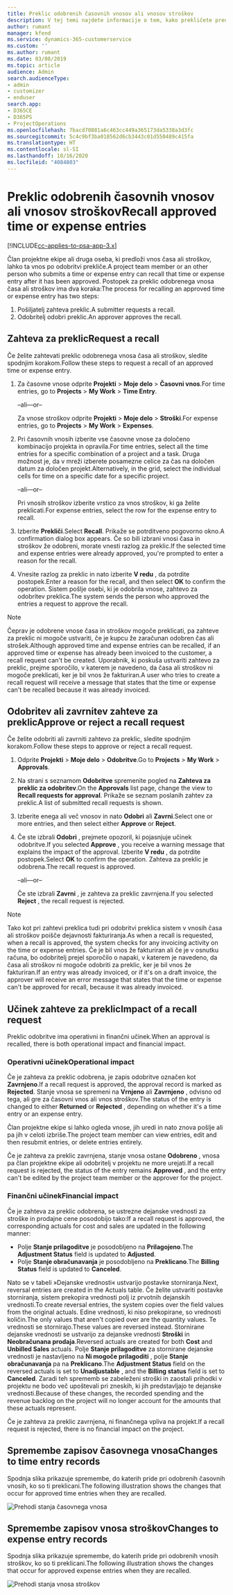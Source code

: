 ```yaml
---
title: Preklic odobrenih časovnih vnosov ali vnosov stroškov
description: V tej temi najdete informacije o tem, kako prekličete predhodno potrjen čas ali transakcijo stroškov.
author: rumant
manager: kfend
ms.service: dynamics-365-customerservice
ms.custom: ''
ms.author: rumant
ms.date: 03/08/2019
ms.topic: article
audience: Admin
search.audienceType:
- admin
- customizer
- enduser
search.app:
- D365CE
- D365PS
- ProjectOperations
ms.openlocfilehash: 7bacd70881a6c463cc449a365173da5338a3d3fc
ms.sourcegitcommit: 5c4c9bf3ba018562d6cb3443c01d550489c415fa
ms.translationtype: HT
ms.contentlocale: sl-SI
ms.lasthandoff: 10/16/2020
ms.locfileid: "4084803"
---
```

# <a name="recall-approved-time-or-expense-entries"></a><span data-ttu-id="e9d3d-103">Preklic odobrenih časovnih vnosov ali vnosov stroškov</span><span class="sxs-lookup"><span data-stu-id="e9d3d-103">Recall approved time or expense entries</span></span>

[!INCLUDE[cc-applies-to-psa-app-3.x](../includes/cc-applies-to-psa-app-3x.md)]

<span data-ttu-id="e9d3d-104">Član projektne ekipe ali druga oseba, ki predloži vnos časa ali stroškov, lahko ta vnos po odobritvi prekliče.</span><span class="sxs-lookup"><span data-stu-id="e9d3d-104">A project team member or an other person who submits a time or expense entry can recall that time or expense entry after it has been approved.</span></span> <span data-ttu-id="e9d3d-105">Postopek za preklic odobrenega vnosa časa ali stroškov ima dva koraka:</span><span class="sxs-lookup"><span data-stu-id="e9d3d-105">The process for recalling an approved time or expense entry has two steps:</span></span>

1. <span data-ttu-id="e9d3d-106">Pošiljatelj zahteva preklic.</span><span class="sxs-lookup"><span data-stu-id="e9d3d-106">A submitter requests a recall.</span></span>
2. <span data-ttu-id="e9d3d-107">Odobritelj odobri preklic.</span><span class="sxs-lookup"><span data-stu-id="e9d3d-107">An approver approves the recall.</span></span>

## <a name="request-a-recall"></a><span data-ttu-id="e9d3d-108">Zahteva za preklic</span><span class="sxs-lookup"><span data-stu-id="e9d3d-108">Request a recall</span></span>

<span data-ttu-id="e9d3d-109">Če želite zahtevati preklic odobrenega vnosa časa ali stroškov, sledite spodnjim korakom.</span><span class="sxs-lookup"><span data-stu-id="e9d3d-109">Follow these steps to request a recall of an approved time or expense entry.</span></span>

1. <span data-ttu-id="e9d3d-110">Za časovne vnose odprite **Projekti** \> **Moje delo** \> **Časovni vnos**.</span><span class="sxs-lookup"><span data-stu-id="e9d3d-110">For time entries, go to **Projects** \> **My Work** \> **Time Entry**.</span></span>

    <span data-ttu-id="e9d3d-111">–ali–</span><span class="sxs-lookup"><span data-stu-id="e9d3d-111">–or–</span></span>

    <span data-ttu-id="e9d3d-112">Za vnose stroškov odprite **Projekti** \> **Moje delo** \> **Stroški**.</span><span class="sxs-lookup"><span data-stu-id="e9d3d-112">For expense entries, go to **Projects** \> **My Work** \> **Expenses**.</span></span>

2. <span data-ttu-id="e9d3d-113">Pri časovnih vnosih izberite vse časovne vnose za določeno kombinacijo projekta in opravila.</span><span class="sxs-lookup"><span data-stu-id="e9d3d-113">For time entries, select all the time entries for a specific combination of a project and a task.</span></span> <span data-ttu-id="e9d3d-114">Druga možnost je, da v mreži izberete posamezne celice za čas na določen datum za določen projekt.</span><span class="sxs-lookup"><span data-stu-id="e9d3d-114">Alternatively, in the grid, select the individual cells for time on a specific date for a specific project.</span></span>

    <span data-ttu-id="e9d3d-115">–ali–</span><span class="sxs-lookup"><span data-stu-id="e9d3d-115">–or–</span></span>

    <span data-ttu-id="e9d3d-116">Pri vnosih stroškov izberite vrstico za vnos stroškov, ki ga želite preklicati.</span><span class="sxs-lookup"><span data-stu-id="e9d3d-116">For expense entries, select the row for the expense entry to recall.</span></span>

3. <span data-ttu-id="e9d3d-117">Izberite **Prekliči**.</span><span class="sxs-lookup"><span data-stu-id="e9d3d-117">Select **Recall**.</span></span> <span data-ttu-id="e9d3d-118">Prikaže se potrditveno pogovorno okno.</span><span class="sxs-lookup"><span data-stu-id="e9d3d-118">A confirmation dialog box appears.</span></span> <span data-ttu-id="e9d3d-119">Če so bili izbrani vnosi časa in stroškov že odobreni, morate vnesti razlog za preklic.</span><span class="sxs-lookup"><span data-stu-id="e9d3d-119">If the selected time and expense entries were already approved, you're prompted to enter a reason for the recall.</span></span>
4. <span data-ttu-id="e9d3d-120">Vnesite razlog za preklic in nato izberite **V redu** , da potrdite postopek.</span><span class="sxs-lookup"><span data-stu-id="e9d3d-120">Enter a reason for the recall, and then select **OK** to confirm the operation.</span></span> <span data-ttu-id="e9d3d-121">Sistem pošlje osebi, ki je odobrila vnose, zahtevo za odobritev preklica.</span><span class="sxs-lookup"><span data-stu-id="e9d3d-121">The system sends the person who approved the entries a request to approve the recall.</span></span>

> [!NOTE]
> <span data-ttu-id="e9d3d-122">Čeprav je odobrene vnose časa in stroškov mogoče preklicati, pa zahteve za preklic ni mogoče ustvariti, če je kupcu že zaračunan odobren čas ali strošek.</span><span class="sxs-lookup"><span data-stu-id="e9d3d-122">Although approved time and expense entries can be recalled, if an approved time or expense has already been invoiced to the customer, a recall request can't be created.</span></span> <span data-ttu-id="e9d3d-123">Uporabnik, ki poskuša ustvariti zahtevo za preklic, prejme sporočilo, v katerem je navedeno, da časa ali stroškov ni mogoče preklicati, ker je bil vnos že fakturiran.</span><span class="sxs-lookup"><span data-stu-id="e9d3d-123">A user who tries to create a recall request will receive a message that states that the time or expense can't be recalled because it was already invoiced.</span></span>

## <a name="approve-or-reject-a-recall-request"></a><span data-ttu-id="e9d3d-124">Odobritev ali zavrnitev zahteve za preklic</span><span class="sxs-lookup"><span data-stu-id="e9d3d-124">Approve or reject a recall request</span></span>

<span data-ttu-id="e9d3d-125">Če želite odobriti ali zavrniti zahtevo za preklic, sledite spodnjim korakom.</span><span class="sxs-lookup"><span data-stu-id="e9d3d-125">Follow these steps to approve or reject a recall request.</span></span>

1. <span data-ttu-id="e9d3d-126">Odprite **Projekti** \> **Moje delo** \> **Odobritve**.</span><span class="sxs-lookup"><span data-stu-id="e9d3d-126">Go to **Projects** \> **My Work** \> **Approvals**.</span></span>
2. <span data-ttu-id="e9d3d-127">Na strani s seznamom **Odobritve** spremenite pogled na **Zahteva za preklic za odobritev**.</span><span class="sxs-lookup"><span data-stu-id="e9d3d-127">On the **Approvals** list page, change the view to **Recall requests for approval**.</span></span> <span data-ttu-id="e9d3d-128">Prikaže se seznam poslanih zahtev za preklic.</span><span class="sxs-lookup"><span data-stu-id="e9d3d-128">A list of submitted recall requests is shown.</span></span>
3. <span data-ttu-id="e9d3d-129">Izberite enega ali več vnosov in nato **Odobri** ali **Zavrni**.</span><span class="sxs-lookup"><span data-stu-id="e9d3d-129">Select one or more entries, and then select either **Approve** or **Reject**.</span></span>
4. <span data-ttu-id="e9d3d-130">Če ste izbrali **Odobri** , prejmete opozoril, ki pojasnjuje učinek odobritve.</span><span class="sxs-lookup"><span data-stu-id="e9d3d-130">If you selected **Approve** , you receive a warning message that explains the impact of the approval.</span></span> <span data-ttu-id="e9d3d-131">Izberite **V redu** , da potrdite postopek.</span><span class="sxs-lookup"><span data-stu-id="e9d3d-131">Select **OK** to confirm the operation.</span></span> <span data-ttu-id="e9d3d-132">Zahteva za preklic je odobrena.</span><span class="sxs-lookup"><span data-stu-id="e9d3d-132">The recall request is approved.</span></span>

    <span data-ttu-id="e9d3d-133">–ali–</span><span class="sxs-lookup"><span data-stu-id="e9d3d-133">–or–</span></span>

    <span data-ttu-id="e9d3d-134">Če ste izbrali **Zavrni** , je zahteva za preklic zavrnjena.</span><span class="sxs-lookup"><span data-stu-id="e9d3d-134">If you selected **Reject** , the recall request is rejected.</span></span>

> [!NOTE]
> <span data-ttu-id="e9d3d-135">Tako kot pri zahtevi preklica tudi pri odobritvi preklica sistem v vnosih časa ali stroškov poišče dejavnosti fakturiranja.</span><span class="sxs-lookup"><span data-stu-id="e9d3d-135">As when a recall is requested, when a recall is approved, the system checks for any invoicing activity on the time or expense entries.</span></span> <span data-ttu-id="e9d3d-136">Če je bil vnos že fakturiran ali če je v osnutku računa, bo odobritelj prejel sporočilo o napaki, v katerem je navedeno, da časa ali stroškov ni mogoče odobriti za preklic, ker je bil vnos že fakturiran.</span><span class="sxs-lookup"><span data-stu-id="e9d3d-136">If an entry was already invoiced, or if it's on a draft invoice, the approver will receive an error message that states that the time or expense can't be approved for recall, because it was already invoiced.</span></span>

## <a name="impact-of-a-recall-request"></a><span data-ttu-id="e9d3d-137">Učinek zahteve za preklic</span><span class="sxs-lookup"><span data-stu-id="e9d3d-137">Impact of a recall request</span></span>

<span data-ttu-id="e9d3d-138">Preklic odobritve ima operativni in finančni učinek.</span><span class="sxs-lookup"><span data-stu-id="e9d3d-138">When an approval is recalled, there is both operational impact and financial impact.</span></span>

### <a name="operational-impact"></a><span data-ttu-id="e9d3d-139">Operativni učinek</span><span class="sxs-lookup"><span data-stu-id="e9d3d-139">Operational impact</span></span>

<span data-ttu-id="e9d3d-140">Če je zahteva za preklic odobrena, je zapis odobritve označen kot **Zavrnjeno**.</span><span class="sxs-lookup"><span data-stu-id="e9d3d-140">If a recall request is approved, the approval record is marked as **Rejected**.</span></span> <span data-ttu-id="e9d3d-141">Stanje vnosa se spremeni na **Vrnjeno** ali **Zavrnjeno** , odvisno od tega, ali gre za časovni vnos ali vnos stroškov.</span><span class="sxs-lookup"><span data-stu-id="e9d3d-141">The status of the entry is changed to either **Returned** or **Rejected** , depending on whether it's a time entry or an expense entry.</span></span>

<span data-ttu-id="e9d3d-142">Član projektne ekipe si lahko ogleda vnose, jih uredi in nato znova pošlje ali pa jih v celoti izbriše.</span><span class="sxs-lookup"><span data-stu-id="e9d3d-142">The project team member can view entries, edit and then resubmit entries, or delete entries entirely.</span></span>

<span data-ttu-id="e9d3d-143">Če je zahteva za preklic zavrnjena, stanje vnosa ostane **Odobreno** , vnosa pa član projektne ekipe ali odobritelj v projektu ne more urejati.</span><span class="sxs-lookup"><span data-stu-id="e9d3d-143">If a recall request is rejected, the status of the entry remains **Approved** , and the entry can't be edited by the project team member or the approver for the project.</span></span>

### <a name="financial-impact"></a><span data-ttu-id="e9d3d-144">Finančni učinek</span><span class="sxs-lookup"><span data-stu-id="e9d3d-144">Financial impact</span></span>

<span data-ttu-id="e9d3d-145">Če je zahteva za preklic odobrena, se ustrezne dejanske vrednosti za stroške in prodajne cene posodobijo tako:</span><span class="sxs-lookup"><span data-stu-id="e9d3d-145">If a recall request is approved, the corresponding actuals for cost and sales are updated in the following manner:</span></span>

- <span data-ttu-id="e9d3d-146">Polje **Stanje prilagoditve** je posodobljeno na **Prilagojeno**.</span><span class="sxs-lookup"><span data-stu-id="e9d3d-146">The **Adjustment Status** field is updated to **Adjusted**.</span></span>
- <span data-ttu-id="e9d3d-147">Polje **Stanje obračunavanja** je posodobljeno na **Preklicano**.</span><span class="sxs-lookup"><span data-stu-id="e9d3d-147">The **Billing Status** field is updated to **Canceled**.</span></span>

<span data-ttu-id="e9d3d-148">Nato se v tabeli »Dejanske vrednosti« ustvarijo postavke storniranja.</span><span class="sxs-lookup"><span data-stu-id="e9d3d-148">Next, reversal entries are created in the Actuals table.</span></span> <span data-ttu-id="e9d3d-149">Če želite ustvariti postavke storniranja, sistem prekopira vrednosti polj iz prvotnih dejanskih vrednosti.</span><span class="sxs-lookup"><span data-stu-id="e9d3d-149">To create reversal entries, the system copies over the field values from the original actuals.</span></span> <span data-ttu-id="e9d3d-150">Edine vrednosti, ki niso prekopirane, so vrednosti količin.</span><span class="sxs-lookup"><span data-stu-id="e9d3d-150">The only values that aren't copied over are the quantity values.</span></span> <span data-ttu-id="e9d3d-151">Te vrednosti se stornirajo.</span><span class="sxs-lookup"><span data-stu-id="e9d3d-151">These values are reversed instead.</span></span> <span data-ttu-id="e9d3d-152">Stornirane dejanske vrednosti se ustvarijo za dejanske vrednosti **Stroški** in **Neobračunana prodaja**.</span><span class="sxs-lookup"><span data-stu-id="e9d3d-152">Reversed actuals are created for both **Cost** and **Unbilled Sales** actuals.</span></span> <span data-ttu-id="e9d3d-153">Polje **Stanje prilagoditve** za stornirane dejanske vrednosti je nastavljeno na **Ni mogoče prilagoditi** , polje **Stanje obračunavanja** pa na **Preklicano**.</span><span class="sxs-lookup"><span data-stu-id="e9d3d-153">The **Adjustment Status** field on the reversed actuals is set to **Unadjustable** , and the **Billing status** field is set to **Canceled**.</span></span> <span data-ttu-id="e9d3d-154">Zaradi teh sprememb se zabeleženi stroški in zaostali prihodki v projektu ne bodo več upoštevali pri zneskih, ki jih predstavljajo te dejanske vrednosti.</span><span class="sxs-lookup"><span data-stu-id="e9d3d-154">Because of these changes, the recorded spending and the revenue backlog on the project will no longer account for the amounts that these actuals represent.</span></span>

<span data-ttu-id="e9d3d-155">Če je zahteva za preklic zavrnjena, ni finančnega vpliva na projekt.</span><span class="sxs-lookup"><span data-stu-id="e9d3d-155">If a recall request is rejected, there is no financial impact on the project.</span></span>

## <a name="changes-to-time-entry-records"></a><span data-ttu-id="e9d3d-156">Spremembe zapisov časovnega vnosa</span><span class="sxs-lookup"><span data-stu-id="e9d3d-156">Changes to time entry records</span></span>

<span data-ttu-id="e9d3d-157">Spodnja slika prikazuje spremembe, do katerih pride pri odobrenih časovnih vnosih, ko so ti preklicani.</span><span class="sxs-lookup"><span data-stu-id="e9d3d-157">The following illustration shows the changes that occur for approved time entries when they are recalled.</span></span>

![Prehodi stanja časovnega vnosa](media/TimeEntryStateTransitions.png)

## <a name="changes-to-expense-entry-records"></a><span data-ttu-id="e9d3d-159">Spremembe zapisov vnosa stroškov</span><span class="sxs-lookup"><span data-stu-id="e9d3d-159">Changes to expense entry records</span></span>

<span data-ttu-id="e9d3d-160">Spodnja slika prikazuje spremembe, do katerih pride pri odobrenih vnosih stroškov, ko so ti preklicani.</span><span class="sxs-lookup"><span data-stu-id="e9d3d-160">The following illustration shows the changes that occur for approved expense entries when they are recalled.</span></span>

![Prehodi stanja vnosa stroškov](media/ExpenseEntryStateTransitions.png)
